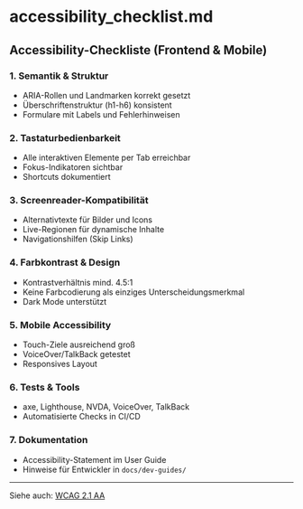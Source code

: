 # accessibility_checklist.md

## Accessibility-Checkliste (Frontend & Mobile)

### 1. Semantik & Struktur
- ARIA-Rollen und Landmarken korrekt gesetzt
- Überschriftenstruktur (h1-h6) konsistent
- Formulare mit Labels und Fehlerhinweisen

### 2. Tastaturbedienbarkeit
- Alle interaktiven Elemente per Tab erreichbar
- Fokus-Indikatoren sichtbar
- Shortcuts dokumentiert

### 3. Screenreader-Kompatibilität
- Alternativtexte für Bilder und Icons
- Live-Regionen für dynamische Inhalte
- Navigationshilfen (Skip Links)

### 4. Farbkontrast & Design
- Kontrastverhältnis mind. 4.5:1
- Keine Farbcodierung als einziges Unterscheidungsmerkmal
- Dark Mode unterstützt

### 5. Mobile Accessibility
- Touch-Ziele ausreichend groß
- VoiceOver/TalkBack getestet
- Responsives Layout

### 6. Tests & Tools
- axe, Lighthouse, NVDA, VoiceOver, TalkBack
- Automatisierte Checks in CI/CD

### 7. Dokumentation
- Accessibility-Statement im User Guide
- Hinweise für Entwickler in `docs/dev-guides/`

---

Siehe auch: [WCAG 2.1 AA](https://www.w3.org/WAI/standards-guidelines/wcag/)
